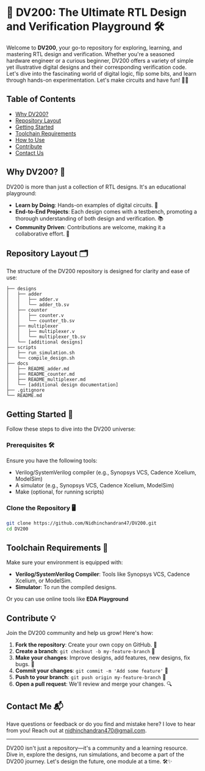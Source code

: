 # 🎉 DV200: The Ultimate RTL Design and Verification Playground 🛠️

Welcome to **DV200**, your go-to repository for exploring, learning, and mastering RTL design and verification. Whether you're a seasoned hardware engineer or a curious beginner, DV200 offers a variety of simple yet illustrative digital designs and their corresponding verification code. Let's dive into the fascinating world of digital logic, flip some bits, and learn through hands-on experimentation. Let's make circuits and have fun! 🚀🔧

## Table of Contents
- [Why DV200?](#why-dv200)
- [Repository Layout](#repository-layout)
- [Getting Started](#getting-started)
- [Toolchain Requirements](#toolchain-requirements)
- [How to Use](#how-to-use)
- [Contribute](#contribute)
- [Contact Us](#contact-us)

## Why DV200? 🤔
DV200 is more than just a collection of RTL designs. It's an educational playground:
- **Learn by Doing**: Hands-on examples of digital circuits. 🚀
- **End-to-End Projects**: Each design comes with a testbench, promoting a thorough understanding of both design and verification. 📚
- **Community Driven**: Contributions are welcome, making it a collaborative effort. 🤝

## Repository Layout 🗂️
The structure of the DV200 repository is designed for clarity and ease of use:
```
├── designs
│   ├── adder
│   │   ├── adder.v
│   │   └── adder_tb.sv
│   ├── counter
│   │   ├── counter.v
│   │   └── counter_tb.sv
│   ├── multiplexer
│   │   ├── multiplexer.v
│   │   └── multiplexer_tb.sv
│   └── [additional designs]
├── scripts
│   ├── run_simulation.sh
│   └── compile_design.sh
├── docs
│   ├── README_adder.md
│   ├── README_counter.md
│   ├── README_multiplexer.md
│   └── [additional design documentation]
├── .gitignore
└── README.md
```

## Getting Started 🏁
Follow these steps to dive into the DV200 universe:

### Prerequisites 🛠️
Ensure you have the following tools:
- Verilog/SystemVerilog compiler (e.g., Synopsys VCS, Cadence Xcelium, ModelSim)
- A simulator (e.g., Synopsys VCS, Cadence Xcelium, ModelSim)
- Make (optional, for running scripts)

### Clone the Repository 🖥️
```bash
git clone https://github.com/Nidhinchandran47/DV200.git
cd DV200
```

## Toolchain Requirements 🧰
Make sure your environment is equipped with:
- **Verilog/SystemVerilog Compiler**: Tools like Synopsys VCS, Cadence Xcelium, or ModelSim.
- **Simulator**: To run the compiled designs.
  
Or you can use online tools like **EDA Playground**


## Contribute 💡
Join the DV200 community and help us grow! Here's how:
1. **Fork the repository**: Create your own copy on GitHub. 🍴
2. **Create a branch**: `git checkout -b my-feature-branch` 🌿
3. **Make your changes**: Improve designs, add features, new designs, fix bugs. 🔧
4. **Commit your changes**: `git commit -m 'Add some feature'` 📝
5. **Push to your branch**: `git push origin my-feature-branch` 🚀
6. **Open a pull request**: We'll review and merge your changes. 🔍


## Contact Me 📬
Have questions or feedback or do you find and mistake here? I love to hear from you! Reach out at [nidhinchandran470@gmail.com](mailto:nidhinchandran470@gmail.com).

---

DV200 isn't just a repository—it's a community and a learning resource. Dive in, explore the designs, run simulations, and become a part of the DV200 journey. Let's design the future, one module at a time. 🛠️✨
